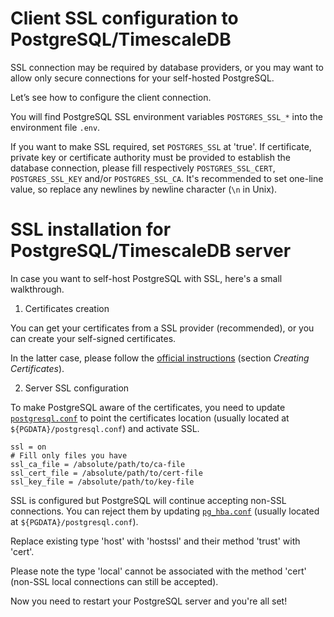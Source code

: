 # Client SSL configuration to PostgreSQL/TimescaleDB

SSL connection may be required by database providers, or you may want to allow only secure connections for your self-hosted PostgreSQL.

Let’s see how to configure the client connection.

You will find PostgreSQL SSL environment variables `POSTGRES_SSL_*` into the environment file `.env`.

If you want to make SSL required, set `POSTGRES_SSL` at 'true'.
If certificate, private key or certificate authority must be provided to establish the database connection, please fill respectively `POSTGRES_SSL_CERT`, `POSTGRES_SSL_KEY` and/or `POSTGRES_SSL_CA`.
It's recommended to set one-line value, so replace any newlines by newline character (`\n` in Unix).

# SSL installation for PostgreSQL/TimescaleDB server

In case you want to self-host PostgreSQL with SSL, here's a small walkthrough.

1. Certificates creation

You can get your certificates from a SSL provider (recommended), or you can create your self-signed certificates.

In the latter case, please follow the [official instructions](https://www.postgresql.org/docs/current/ssl-tcp.html) (section *Creating Certificates*).

2. Server SSL configuration

To make PostgreSQL aware of the certificates, you need to update [`postgresql.conf`]((https://www.postgresql.org/docs/current/config-setting.html)) to point the certificates location (usually located at `${PGDATA}/postgresql.conf`) and activate SSL.

```
ssl = on
# Fill only files you have
ssl_ca_file = /absolute/path/to/ca-file
ssl_cert_file = /absolute/path/to/cert-file
ssl_key_file = /absolute/path/to/key-file
```

SSL is configured but PostgreSQL will continue accepting non-SSL connections. You can reject them by updating [`pg_hba.conf`](https://www.postgresql.org/docs/current/auth-pg-hba-conf.html) (usually located at `${PGDATA}/postgresql.conf`).

Replace existing type 'host' with 'hostssl' and their method 'trust' with 'cert'.

Please note the type 'local' cannot be associated with the method 'cert' (non-SSL local connections can still be accepted).

Now you need to restart your PostgreSQL server and you're all set!
